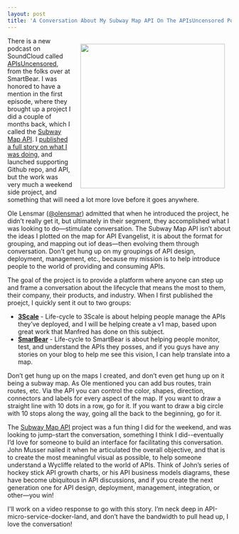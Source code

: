 ```yaml
---
layout: post
title: 'A Conversation About My Subway Map API On The APIsUncensored Podcast'
---
```

<p><a href="http://subway.map.apievangelist.com/index.html"><img style="padding: 15px;" src="http://kinlane-productions.s3.amazonaws.com/api-evangelist-site/blog/subway-map-api.png" alt="" width="325" align="right" /></a></p>
<p>There is a new podcast on SoundCloud called <a href="https://soundcloud.com/apisuncensored">APIsUncensored</a>, from the folks over at SmartBear. I was honored to have a mention in the first episode, where they brought up a project I did a couple of months back, which I called the <a href="http://subway.map.apievangelist.com/index.html">Subway Map API</a>. I <a href="http://apievangelist.com/2014/12/01/my-turkey-holiday-project-a-subway-map-api/">published a full story on what I was doing</a>, and launched  supporting Github repo, and API, but the work was very much a weekend side project, and something that will need a lot more love before it goes anywhere.</p>
<p>Ole Lensmar (<a href="https://twitter.com/olensmar">@olensmar</a>) admitted that when he introduced the project, he didn&rsquo;t really get it, but ultimately in their segment, they accomplished what I was looking to do&mdash;stimulate conversation. The Subway Map API isn&rsquo;t about the ideas I plotted on the map for API Evangelist, it is about the format for grouping, and mapping out iof deas&mdash;then evolving them through conversation. Don&rsquo;t get hung up on my groupings of API design, deployment, management, etc., because my mission is to help introduce people to the world of providing and consuming APIs.</p>
<p>The goal of the project is to provide a platform where anyone can step up and frame a conversation about the lifecycle that means the most to them, their company, their products, and industry. When I first published the proejct, I quickly sent it out to two groups:</p>
<ul>
<li><strong><a href="http://bit.ly/13esk6Q">3Scale</a></strong> - Life-cycle to 3Scale is about helping people manage the APIs they&rsquo;ve deployed, and I will be helping create a v1 map, based upon great work that Manfred has done on this subject.</li>
<li><strong><a title="SmartBear" href="http://bit.ly/1oy8CIN">SmarBear</a></strong> - Life-cycle to SmartBear is about helping people monitor, test, and understand the APIs they posses, and if you guys have any stories on your blog to help me see this vision, I can help translate into a map.</li>
</ul>
<p>Don&rsquo;t get hung up on the maps I created, and don&rsquo;t even get hung up on it being a subway map. As Ole mentioned you can add bus routes, train routes, etc. Via the API you can control the color, shapes, direction, connectors and labels for every aspect of the map. If you want to draw a straight line with 10 dots in a row, go for it. If you want to draw a big circle with 10 stops along the way, going all the back to the beginning, go for it.</p>
<p>The <a href="http://subway.map.apievangelist.com/index.html">Subway Map API</a> project was a fun thing I did for the weekend, and was looking to jump-start the conversation, something I think I did--eventually I&rsquo;d love for someone to build an interface for facilitating this conversation. John Musser nailed it when he articulated the overall objective, and that is to create the most meaningful visual as possible, to help someone understand a Wycliffe related to the world of APIs. Think of John&rsquo;s series of hockey stick API growth charts, or his API business  models diagrams, these have become ubiquitous in API discussions, and if you create the next generation one for API design, deployment, management, integration, or other&mdash;you win!</p>
<p>I'll work on a video response to go with this story. I&rsquo;m neck deep in API-micro-service-docker-land, and don&rsquo;t have the bandwidth to pull head up, I love the conversation!</p>